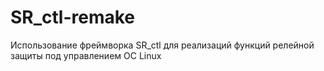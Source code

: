 # SR_ctl-remake
 Использование фреймворка SR_ctl для реализаций функций релейной защиты под управлением ОС Linux
